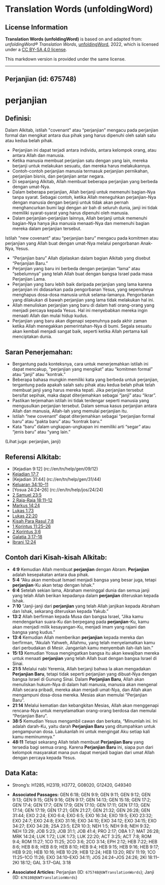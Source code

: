 # Translation Words (unfoldingWord)

## License Information

**Translation Words (unfoldingWord)** is based on and adapted from: _unfoldingWord® Translation Words_, [unfoldingWord](https://unfoldingword.org/utw), 2022, which is licensed under a [CC BY-SA 4.0 license](https://creativecommons.org/licenses/by-sa/4.0/legalcode.en).

This markdown version is provided under the same license.



--------------------------------

## Perjanjian (id: 675748)

perjanjian
==========

Definisi:
---------

Dalam Alkitab, istilah "covenant" atau “perjanjian” mengacu pada perjanjian formal dan mengikat antara dua pihak yang harus dipenuhi oleh salah satu atau kedua belah pihak.

* Perjanjian ini dapat terjadi antara individu, antara kelompok orang, atau antara Allah dan manusia.
* Ketika manusia membuat perjanjian satu dengan yang lain, mereka berjanji untuk melakukan sesuatu, dan mereka harus melakukannya.
* Contoh\-contoh perjanjian manusia termasuk perjanjian pernikahan, perjanjian bisnis, dan perjanjian antar negara.
* Di sepanjang Alkitab, Allah membuat beberapa perjanjian yang berbeda dengan umat\-Nya.
* Dalam beberapa perjanjian, Allah berjanji untuk memenuhi bagian\-Nya tanpa syarat. Sebagai contoh, ketika Allah meneguhkan perjanjian\-Nya dengan manusia dengan berjanji untuk tidak akan pernah menghancurkan bumi lagi dengan air bah di seluruh dunia, janji ini tidak memiliki syarat\-syarat yang harus dipenuhi oleh manusia.
* Dalam perjanjian\-perjanjian lainnya, Allah berjanji untuk memenuhi bagian\-Nya hanya jika manusia menaati\-Nya dan memenuhi bagian mereka dalam perjanjian tersebut.

Istilah "new covenant" atau “perjanjian baru” mengacu pada komitmen atau perjanjian yang Allah buat dengan umat\-Nya melalui pengorbanan Anak\-Nya, Yesus.

* “Perjanjian baru” Allah dijelaskan dalam bagian Alkitab yang disebut “Perjanjian Baru.”
* Perjanjian yang baru ini berbeda dengan perjanjian “lama” atau “sebelumnya” yang telah Allah buat dengan bangsa Israel pada masa Perjanjian Lama.
* Perjanjian yang baru lebih baik daripada perjanjian yang lama karena perjanjian ini didasarkan pada pengorbanan Yesus, yang sepenuhnya menghapus dosa\-dosa manusia untuk selama\-lamanya. Pengorbanan yang dilakukan di bawah perjanjian yang lama tidak melakukan hal ini.
* Allah menuliskan perjanjian yang baru di dalam hati orang\-orang yang menjadi percaya kepada Yesus. Hal ini menyebabkan mereka ingin menaati Allah dan mulai hidup kudus.
* Perjanjian yang baru akan digenapi sepenuhnya pada akhir zaman ketika Allah menegakkan pemerintahan\-Nya di bumi. Segala sesuatu akan kembali menjadi sangat baik, seperti ketika Allah pertama kali menciptakan dunia.

Saran Penerjemahan:
-------------------

* Bergantung pada konteksnya, cara untuk menerjemahkan istilah ini dapat mencakup, “perjanjian yang mengikat” atau “komitmen formal” atau “janji” atau “kontrak.”
* Beberapa bahasa mungkin memiliki kata yang berbeda untuk perjanjian, tergantung pada apakah salah satu pihak atau kedua belah pihak telah membuat janji yang harus mereka tepati. Jika perjanjian tersebut bersifat sepihak, maka dapat diterjemahkan sebagai “janji” atau “ikrar”.
* Pastikan terjemahan istilah ini tidak terdengar seperti manusia yang mengusulkan perjanjian tersebut. Dalam semua kasus perjanjian antara Allah dan manusia, Allah\-lah yang memulai perjanjian itu.
* Istilah “new covenant” dapat diterjemahkan sebagai “perjanjian formal baru” atau “pakta baru” atau “kontrak baru.”
* Kata “baru” dalam ungkapan\-ungkapan ini memiliki arti “segar” atau “jenis baru” atau “yang lain.”

(Lihat juga: perjanjian, janji)

Referensi Alkitab:
------------------

* \[Kejadian 9:12] (rc://en/tn/help/gen/09/12\)
* [Kejadian 17:7](https://ref.ly/Gen17:7)
* \[Kejadian 31:44] (rc://en/tn/help/gen/31/44\)
* [Keluaran 34:10–11](https://ref.ly/Exod34:10-Exod34:11)
* \[Yosua 24:24–26] (rc://en/tn/help/jos/24/24\)
* [2 Samuel 23:5](https://ref.ly/2Sam0:0)
* [2 Raja\-Raja 18:11–12](https://ref.ly/2Kgs0:0)
* [Markus 14:24](https://ref.ly/Mark14:24)
* [Lukas 1:73](https://ref.ly/Luke1:73)
* [Lukas 22:20](https://ref.ly/Luke22:20)
* [Kisah Para Rasul 7:8](https://ref.ly/Acts0:0)
* [1 Korintus 11:25–26](https://ref.ly/1Cor0:0)
* [2 Korintus 3:6](https://ref.ly/2Cor0:0)
* [Galatia 3:17–18](https://ref.ly/Gal3:17-Gal3:18)
* [Ibrani 12:24](https://ref.ly/Heb12:24)

Contoh dari Kisah\-kisah Alkitab:
---------------------------------

* **4:9** Kemudian Allah membuat **perjanjian** dengan Abram. **Perjanjian** adalah kesepakatan antara dua pihak.
* **5:4** “Aku akan membuat Ismael menjadi bangsa yang besar juga, tetapi **perjanjian**\-Ku akan tetap dengan Ishak.”
* **6:4** Setelah sekian lama, Abraham meninggal dunia dan semua janji yang telah Allah berikan kepadanya dalam **perjanjian** diteruskan kepada Ishak.
* **7:10** “Janji\-janji dari **perjanjian** yang telah Allah janjikan kepada Abraham dan Ishak, sekarang diteruskan kepada Yakub.”
* **13:2** Allah berfirman kepada Musa dan bangsa Israel, “Jika kamu mendengarkan suara\-Ku dan berpegang pada **perjanjian**\-Ku, kamu akan menjadi milik kesayangan\-Ku, menjadi imam yang rajani dan bangsa yang kudus.”
* **13:4** Kemudian Allah memberikan **perjanjian** kepada mereka dan berfirman, “Akulah Yahweh, Allahmu, yang telah menyelamatkan kamu dari perbudakan di Mesir. Janganlah kamu menyembah ilah\-ilah lain.”
* **15:13** Kemudian Yosua mengingatkan bangsa itu akan kewajiban mereka untuk menaati **perjanjian** yang telah Allah buat dengan bangsa Israel di Sinai.
* **21:5** Melalui nabi Yeremia, Allah berjanji bahwa Ia akan mengadakan **Perjanjian Baru**, tetapi tidak seperti perjanjian yang dibuat\-Nya dengan bangsa Israel di Gunung Sinai. Dalam **Perjanjian Baru**, Allah akan menuliskan hukum\-Nya di dalam hati manusia, manusia akan mengenal Allah secara pribadi, mereka akan menjadi umat\-Nya, dan Allah akan mengampuni dosa\-dosa mereka. Mesias akan memulai “Perjanjian Baru”.
* **21:14** Melalui kematian dan kebangkitan Mesias, Allah akan menggenapi rencana\-Nya untuk menyelamatkan orang\-orang berdosa dan memulai “Perjanjian Baru”.
* **38:5** Kemudian Yesus mengambil cawan dan berkata, “Minumlah ini. Ini adalah darah\-Ku, yaitu darah **Perjanjian Baru** yang ditumpahkan untuk pengampunan dosa. Lakukanlah ini untuk mengingat Aku setiap kali kamu meminumnya.”
* **48:11** Tetapi sekarang Allah telah membuat **Perjanjian Baru** yang tersedia bagi semua orang. Karena **Perjanjian Baru** ini, siapa pun dari kelompok masyarakat mana pun dapat menjadi bagian dari umat Allah dengan percaya kepada Yesus.

Data Kata:
----------

* Strong’s: H1285, H2319, H3772, G08020, G12420, G49340

* **Associated Passages:** GEN 6:18; GEN 9:9; GEN 9:11; GEN 9:12; GEN 9:13; GEN 9:15; GEN 9:16; GEN 9:17; GEN 14:13; GEN 15:18; GEN 17:2; GEN 17:4; GEN 17:7; GEN 17:9; GEN 17:10; GEN 17:11; GEN 17:13; GEN 17:14; GEN 17:19; GEN 17:21; GEN 21:27; GEN 21:32; GEN 26:28; GEN 31:44; EXO 2:24; EXO 6:4; EXO 6:5; EXO 16:34; EXO 19:5; EXO 23:32; EXO 24:7; EXO 24:8; EXO 31:16; EXO 34:10; EXO 34:12; EXO 34:15; EXO 34:27; EXO 34:28; 2SA 23:5; EZR 10:3; NEH 1:5; NEH 9:8; NEH 9:32; NEH 13:29; JOB 5:23; JOB 31:1; JOB 41:4; PRO 2:17; OBA 1:7; MAT 26:28; MRK 14:24; LUK 1:72; LUK 1:73; LUK 22:20; ACT 3:25; ACT 7:8; ROM 9:4; ROM 11:27; 1CO 11:25; 2CO 3:6; 2CO 3:14; EPH 2:12; HEB 7:22; HEB 8:6; HEB 8:8; HEB 8:9; HEB 8:10; HEB 9:4; HEB 9:15; HEB 9:16; HEB 9:17; HEB 9:20; HEB 10:16; HEB 10:29; HEB 12:24; HEB 13:20; REV 11:19; 1CO 11:25–1CO 11:26; EXO 34:10–EXO 34:11; JOS 24:24–JOS 24:26; 2KI 18:11–2KI 18:12; GAL 3:17–GAL 3:18
* **Associated Articles:** Perjanjian (ID: `675748@UWTranslationWords`); Janji (ID: `676108@UWTranslationWords`)

